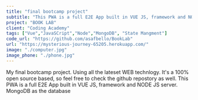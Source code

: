 ```yaml
---
title: "final bootcamp project"
subtitle: "This PWA is a full E2E App built in VUE JS, framework and NODE JS server. MongoDB as the database"
project: "BOOK LAB"
client: "Coding Academy"
tags: ["Vue","JavaSCript","Node","MongoDB", "State Mangment"]
code_url: "https://github.com/asafbello/BookLab"
url: "https://mysterious-journey-65205.herokuapp.com/"
image: "./computer.jpg"
image_phone: "./phone.jpg"
---
```

My final bootcamp project. Using all the lateset WEB technlogy.
It's a 100% open source based, so feel free to check the github repostory as well.
This PWA is a full E2E App built in VUE JS, framework and NODE JS server. MongoDB as the database